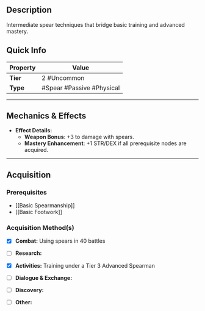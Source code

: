 ## Description
 Intermediate spear techniques that bridge basic training and advanced mastery.

## Quick Info
| Property | Value                       |
| -------- | --------------------------- |
| **Tier** | 2 #Uncommon                 |
| **Type** | #Spear #Passive #Physical   |

---

## Mechanics & Effects
- **Effect Details:**
    - **Weapon Bonus**: +3 to damage with spears.
    - **Mastery Enhancement**: +1 STR/DEX if all prerequisite nodes are acquired.

---

## Acquisition
### Prerequisites
- [[Basic Spearmanship]]
- [[Basic Footwork]]

### Acquisition Method(s)
- [x] **Combat:** Using spears in 40 battles
- [ ] **Research:** 
- [x] **Activities:** Training under a Tier 3 Advanced Spearman
- [ ] **Dialogue & Exchange:** 
- [ ] **Discovery:** 
- [ ] **Other:** 

